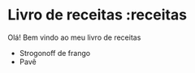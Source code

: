  # Livro de receitas :receitas
 
 Olá! Bem vindo ao meu livro de receitas 
 - Strogonoff de frango
 - Pavê
 